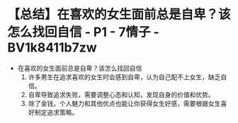 # 【总结】在喜欢的女生面前总是自卑？该怎么找回自信 - P1 - 7情子 - BV1k8411b7zw

-   在喜欢的女生面前总是自卑？该怎么找回自信
    1.  许多男生在追求喜欢的女生时会感到自卑，认为自己配不上女生，缺乏自信。
    2.  自卑导致追求失败，需要调整心态和认知，发现自身的价值和优势。
    3.  除了金钱，个人魅力和其他优点也能让你获得女生好感，需要根据女生喜好制定追求策略。